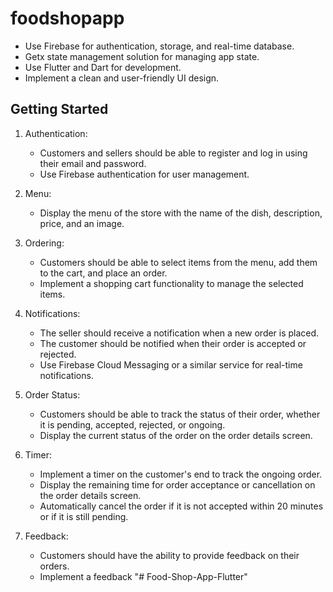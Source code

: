 # foodshopapp

- Use Firebase for authentication, storage, and real-time database.
- Getx state management solution for managing app state.
- Use Flutter and Dart for development.
- Implement a clean and user-friendly UI design.


## Getting Started

1. Authentication:
   - Customers and sellers should be able to register and log in using their email and password.
   - Use Firebase authentication for user management.
2. Menu:
   - Display the menu of the store with the name of the dish, description, price, and an image.
3. Ordering:
   - Customers should be able to select items from the menu, add them to the cart, and place an order.
   - Implement a shopping cart functionality to manage the selected items.
4. Notifications:

   - The seller should receive a notification when a new order is placed.
   - The customer should be notified when their order is accepted or rejected.
   - Use Firebase Cloud Messaging or a similar service for real-time notifications.

5. Order Status:
   - Customers should be able to track the status of their order, whether it is pending, accepted, rejected, or ongoing.
   - Display the current status of the order on the order details screen.
6. Timer:
   - Implement a timer on the customer's end to track the ongoing order.
   - Display the remaining time for order acceptance or cancellation on the order details screen.
   - Automatically cancel the order if it is not accepted within 20 minutes or if it is still pending.
7. Feedback:
   - Customers should have the ability to provide feedback on their orders.
   - Implement a feedback
"# Food-Shop-App-Flutter" 
